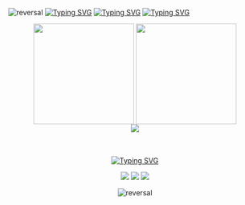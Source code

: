 ![reversal](https://capsule-render.vercel.app/api?type=waving&reversal=true&&color=0:808080,100:000080&reversal=true&section=header&animation=fadeIn)
[![Typing SVG](https://readme-typing-svg.herokuapp.com?font=Kanit&size=25&letterSpacing=&pause=1000&color=1400DF00&background=FFFFFF00&center=true&vCenter=true&width=225&height=30&lines=+)](https://git.io/typing-svg)
[![Typing SVG](https://readme-typing-svg.herokuapp.com?font=Kanit&size=25&letterSpacing=&pause=1000&color=1400DF97&background=14239F48&center=true&vCenter=true&width=365&height=30&lines=Hello+there!+;I'm+Lunz;I'm+a+fullstack+developer)](https://git.io/typing-svg)
[![Typing SVG](https://readme-typing-svg.herokuapp.com?font=Kanit&size=25&letterSpacing=&pause=1000&color=1400DF00&background=FFFFFF00&center=true&vCenter=true&width=225&height=30&lines=+)](https://git.io/typing-svg)

<div align="center">
<img height=200 align="center" src="https://github-readme-stats.vercel.app/api?username=lunzjoao&show_icons=true&theme=tokyonight&hide_border=true" />
<img height=200 align="center" src="https://github-readme-stats.vercel.app/api/top-langs?username=anuraghazra&layout=compact&langs_count=8&card_width=320&theme=tokyonight&hide_border=true" />
</div>
<div align="center">
<a href="https://skillicons.dev">
<img src="https://skillicons.dev/icons?i=java,kotlin,py,nodejs,react,aws,docker,git,bash" />

<br>
<br>
<br>
  
[![Typing SVG](https://readme-typing-svg.herokuapp.com?font=&weight=800&pause=1000&color=D3D3D3&repeat=false&width=435&lines=Contact+me!&center=true&vCenter=true&width=1000)](https://git.io/typing-svg)
 <div align="center">  
  <a href="https://discord.gg/lunzjoao" target="_blank"><img src="https://img.shields.io/badge/Discord-7289DA?style=for-the-badge&logo=discord&logoColor=white" target="_blank"></a> 
  <a href="https://x.com/joaoplunz" target="_blank"><img src="https://img.shields.io/badge/-1DA1F2?style=for-the-badge&logo=X&logoColor=white" target="_blank"></a> 
  <a href="mailto:lunzjoao@gmail.com"><img src="https://img.shields.io/badge/-Gmail-%23333?style=for-the-badge&logo=gmail&logoColor=white" target="_blank"></a>

 ![reversal](https://capsule-render.vercel.app/api?type=waving&reversal=true&&color=0:808080,100:000080&reversal=true&section=footer&animation=fadeIn) 
